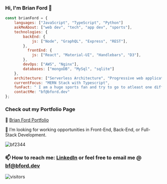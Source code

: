 ### Hi, I'm Brian Ford 👋

```javascript
const brianFord = {
    languages: ["JavaScript", "TypeScript", "Python"]
    askMeAbout: ["web dev", "tech", "app dev", "sports"],
    technologies: {
        backEnd: {
            js: ["Node", "GraphQL", "Express", "REST"],
        },
          frontEnd: {
            js: ["React", "Material-UI", "Handlebars", "D3"],
        },
        devOps: ["AWS", "Nginx"],
        databases: ["mongoDB", "MySql", "sqlite"]
    },
    architecture: ["Serverless Architecture", "Progressive web applications", "Single page applications"],
    currentFocus: "MERN Stack with Typescript",
    funFact: " I am a huge sports fan and try to go to atleast one different NFL Stadium every season.",
    contactMe: "bf@bford.dev"
};
```


### Check out my Portfolio Page
🔭 [Brian Ford Portfolio](https://bf2344.netlify.app)

👯 I’m looking for working opportunities in Front-End, Back-End, or Full-Stack Development.

<img src="https://github-readme-stats.vercel.app/api?username=bf2344&layout=compact&text_color=daf7dc&bg_color=151515&show_icons=true&count_private=true" alt="bf2344" />

### 📫 How to reach me: [LinkedIn](https://www.linkedin.com/in/bf2344/) or feel free to email me @ [bf@bford.dev](mailto:bf@bford.dev)

<p><img src="https://visitor-badge.glitch.me/badge?page_id=bf2344.bf2344" alt="visitors"></p>
